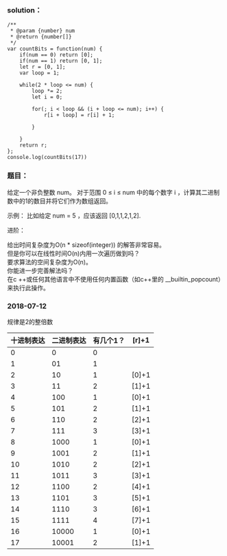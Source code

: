 ### solution：
```
/**
 * @param {number} num
 * @return {number[]}
 */
var countBits = function(num) {
	if(num == 0) return [0];
	if(num == 1) return [0, 1];
	let r = [0, 1];
	var loop = 1;

	while(2 * loop <= num) {
		loop *= 2;
		let i = 0;

		for(; i < loop && (i + loop <= num); i++) {
			r[i + loop] = r[i] + 1;

		}

	}
	return r;
};
console.log(countBits(17))
```


### 题目：

给定一个非负整数 num。 对于范围 0 ≤ i ≤ num 中的每个数字 i ，计算其二进制数中的1的数目并将它们作为数组返回。

示例：
比如给定 num = 5 ，应该返回 [0,1,1,2,1,2].

进阶：

给出时间复杂度为O(n * sizeof(integer)) 的解答非常容易。<br> 但是你可以在线性时间O(n)内用一次遍历做到吗？<br>
要求算法的空间复杂度为O(n)。<br>
你能进一步完善解法吗？ <br>在c ++或任何其他语言中不使用任何内置函数（如c++里的 __builtin_popcount）来执行此操作。

### 2018-07-12


规律是2的整倍数

|十进制表达|二进制表达|有几个1？| [r]+1 |
|--------|--------|--------|--------|
|0|0|0|
|1|01|1|
|2|10|1|[0]+1
|3|11|2|[1]+1
|4|100|1|[0]+1
|5|101|2|[1]+1
|6|110|2|[2]+1
|7|111|3|[3]+1
|8|1000|1|[0]+1
|9|1001|2|[1]+1
|10|1010|2|[2]+1
|11|1011|3|[3]+1
|12|1100|2|[4]+1
|13|1101|3|[5]+1
|14|1110|3|[6]+1
|15|1111|4|[7]+1
|16|10000|1|[0]+1
|17|10001|2|[1]+1


<br><br><br><br><br><br>

